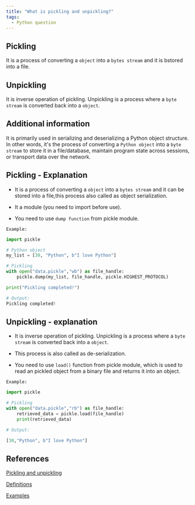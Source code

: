 ```yaml
---
title: "What is pickling and unpickling?"
tags:
  - Python question
---
```


## Pickling

It is a process of converting a `object` into a `bytes stream` and  it is bstored into a file.

## Unpickling

It is inverse operation of pickling. Unpickling is a process where a `byte stream` is converted back into a `object`.  

## Additional information

It is primarily used in serializing and deserializing a Python object structure. In other words, it's the process of converting a `Python object` into a `byte stream` to store it in a file/database, maintain program state across sessions, or transport data over the network.

## Pickling - Explanation

* It is a process of converting a `object` into a `bytes stream` and  it can be stored into a file,this process also called as object serialization.

* It a module (you need to import before use).
  
* You need to use `dump function` from pickle module.

`Example:`

```python
import pickle

# Python object
my_list = [30, "Python", b"I love Python"]

# Pickling
with open("data.pickle","wb") as file_handle:
    pickle.dump(my_list, file_handle, pickle.HIGHEST_PROTOCOL)

print("Pickling completed!")

# Output:
Pickling completed!
```

## Unpickling - explanation

* It is inverse operation of pickling. Unpickling is a process where a `byte stream` is converted back into a `object`.  

* This process is also called as de-serialization.

* You need to use `load()` function from pickle module, which is used to read an pickled object from a binary file and returns it into an object.

`Example:`

```python
import pickle

# Pickling
with open("data.pickle","rb") as file_handle:
    retrieved_data = pickle.load(file_handle)
    print(retrieved_data)

# Output:

[30,"Python", b"I love Python"]
```

## References

[Pickling and unpickling](https://askinglot.com/what-is-pickling-and-unpickling-in-python)

[Definitions](https://codingisfuture.com/python/pickling-and-unpickling/)

[Examples](https://www.codesansar.com/python-programming/what-is-pickling-and-unpickling.htm)
